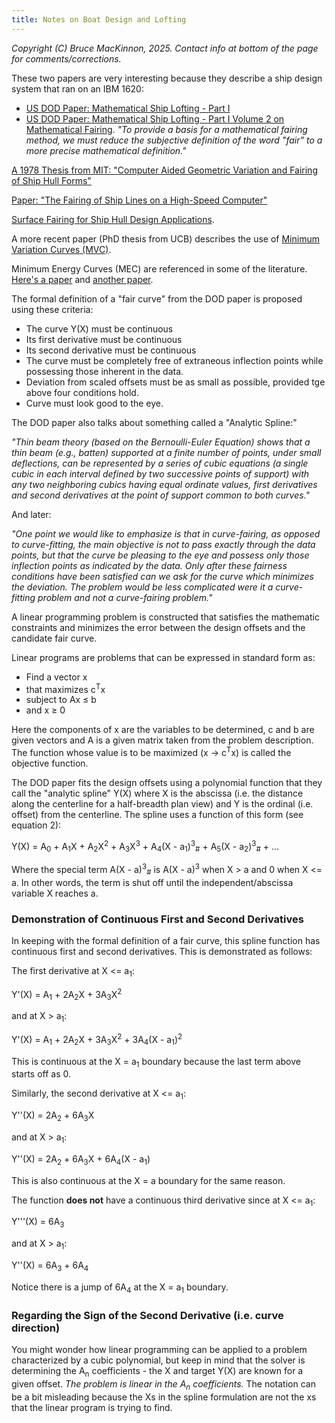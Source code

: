 ```yaml
---
title: Notes on Boat Design and Lofting
---
```

_Copyright (C) Bruce MacKinnon, 2025.  Contact info at bottom of the page for comments/corrections._

These two papers are very interesting because they describe a ship design system that ran on an IBM 1620:

* [US DOD Paper: Mathematical Ship Lofting - Part I](https://apps.dtic.mil/sti/tr/pdf/AD0406367.pdf)
* [US DOD Paper: Mathematical Ship Lofting - Part I Volume 2 on Mathematical Fairing](https://apps.dtic.mil/sti/tr/pdf/AD0406715.pdf). _"To provide a basis for a mathematical fairing method, we must reduce the subjective definition of the word "fair" to a more precise mathematical definition."_

[A 1978 Thesis from MIT: "Computer Aided Geometric Variation and Fairing of Ship Hull Forms"](https://apps.dtic.mil/sti/tr/pdf/ADA086640.pdf)

[Paper: "The Fairing of Ship Lines on a High-Speed
Computer"](https://www.ams.org/journals/mcom/1961-15-076/S0025-5718-1961-0128588-2/S0025-5718-1961-0128588-2.pdf)

[Surface Fairing for Ship Hull Design Applications](https://upcommons.upc.edu/bitstream/handle/2117/97247/1400350099.pdf?sequence=1&isAllowed=y).

A more recent paper (PhD thesis from UCB) describes
the use of [Minimum Variation Curves (MVC)](https://www2.eecs.berkeley.edu/Pubs/TechRpts/1993/CSD-93-732.pdf).

Minimum Energy Curves (MEC) are referenced in some of the
literature.  [Here's a paper](https://people.csail.mit.edu/bkph/AIM/AIM-612-OCR.pdf) and [another paper](https://homepage.divms.uiowa.edu/~whan/VI_HVI/JH90.pdf).

The formal definition of a "fair curve" from the DOD paper is proposed using 
these criteria:
* The curve Y(X) must be continuous
* Its first derivative must be continuous
* Its second derivative must be continuous
* The curve must be completely free of extraneous inflection
points while possessing those inherent in the data.
* Deviation from scaled offsets must be as small as possible,
provided tge  above four conditions hold.
* Curve must look good to the eye.

The DOD paper also talks about something called a 
"Analytic Spline:"

_"Thin beam theory (based on the Bernoulli-Euler Equation) 
shows that a thin beam (e.g., batten) supported at a 
finite number of points, under small deflections, can 
be represented by a series of cubic equations (a single 
cubic in each interval defined by two successive points of
support) with any two neighboring cubics having equal ordinate values, first derivatives and second derivatives at the point of support common to both curves."_

And later:

_"One point we would like to emphasize is that in curve-fairing, as opposed
to curve-fitting, the main objective is not to pass exactly through the
data points, but that the curve be pleasing to the eye and possess only
those inflection points as indicated by the data. Only after these
fairness conditions have been satisfied can we ask for the curve which
minimizes the deviation. The problem would be less complicated were it
a curve-fitting problem and not a curve-fairing problem."_

A linear programming problem is constructed that satisfies
the mathematic constraints and minimizes the error between
the design offsets and the candidate fair curve.

Linear programs are problems that can be expressed in standard form as:

* Find a vector x
* that maximizes c<sup>T</sup>x
* subject to Ax ≤ b
* and x ≥ 0

Here the components of x are the variables to be determined, 
c and b are given vectors and A is a given matrix taken from the problem description. The function whose value is to be maximized (x -> c<sup>T</sup>x)
is called the objective function. 

The DOD paper fits the design offsets using a polynomial
function that they call the "analytic spline" Y(X) where X is the abscissa (i.e. the distance along the centerline for a half-breadth plan view) and Y is the ordinal (i.e. offset) from the centerline. The spline uses a function of this form (see equation 2):

Y(X) = A<sub>0</sub> + A<sub>1</sub>X + A<sub>2</sub>X<sup>2</sup> + A<sub>3</sub>X<sup>3</sup> + A<sub>4</sub>(X - a<sub>1</sub>)<sup>3</sup><sub>#</sub> + A<sub>5</sub>(X - a<sub>2</sub>)<sup>3</sup><sub>#</sub> + ...

Where the special term A(X - a)<sup>3</sup><sub>#</sub> is A(X - a)<sup>3</sup>
when X > a and 0 when X <= a. In other words, the term is shut off until the independent/abscissa variable X reaches a. 

### Demonstration of Continuous First and Second Derivatives

In keeping with the formal definition of a fair curve, this spline function has continuous first and second derivatives. This is demonstrated as follows:

The first derivative at X <= a<sub>1</sub>:

Y'(X) = A<sub>1</sub> + 2A<sub>2</sub>X + 3A<sub>3</sub>X<sup>2</sup>

and at X > a<sub>1</sub>:

Y'(X) = A<sub>1</sub> + 2A<sub>2</sub>X + 3A<sub>3</sub>X<sup>2</sup> + 3A<sub>4</sub>(X - a<sub>1</sub>)<sup>2</sup>

This is continuous at the X = a<sub>1</sub> boundary because the last term above starts off as 0.

Similarly, the second derivative at X <= a<sub>1</sub>:

Y''(X) = 2A<sub>2</sub> + 6A<sub>3</sub>X

and at X > a<sub>1</sub>:

Y''(X) = 2A<sub>2</sub> + 6A<sub>3</sub>X + 6A<sub>4</sub>(X - a<sub>1</sub>)

This is also continuous at the X = a boundary for the same reason.

The function **does not** have a continuous third derivative since at X <= a<sub>1</sub>:

Y'''(X) = 6A<sub>3</sub>

and at X > a<sub>1</sub>:

Y''(X) = 6A<sub>3</sub> + 6A<sub>4</sub>

Notice there is a jump of 6A<sub>4</sub> at the X = a<sub>1</sub> boundary.

### Regarding the Sign of the Second Derivative (i.e. curve direction)












You might wonder how linear programming can be applied to a problem characterized by a cubic polynomial, but keep in mind that the solver is determining the A<sub>n</sub> coefficients - the X and target Y(X) are known for a given offset.  *The problem is linear in the A<sub>n</sub> coefficients.* The notation can be a bit misleading because the Xs in the spline formulation are not the xs that the linear program is trying to find.






